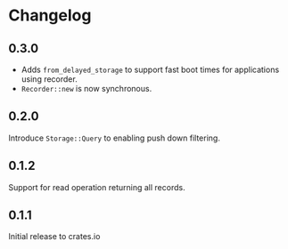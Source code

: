 # Changelog

## 0.3.0

* Adds `from_delayed_storage` to support fast boot times for applications using recorder.
* `Recorder::new` is now synchronous.

## 0.2.0

Introduce `Storage::Query` to enabling push down filtering.

## 0.1.2

Support for read operation returning all records.

## 0.1.1

Initial release to crates.io

